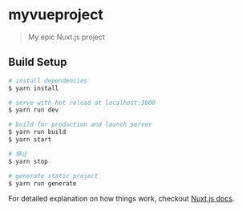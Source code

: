 # myvueproject

> My epic Nuxt.js project

## Build Setup

``` bash
# install dependencies
$ yarn install

# serve with hot reload at localhost:3000
$ yarn run dev

# build for production and launch server
$ yarn run build
$ yarn start

# 停止
$ yarn stop

# generate static project
$ yarn run generate
```

For detailed explanation on how things work, checkout [Nuxt.js docs](https://nuxtjs.org).
